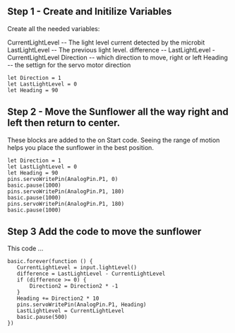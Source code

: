 ## Step 1 - Create and Initilize Variables
Create all the needed variables:

CurrentLightLevel -- The light level current detected by the microbit
LastLightLevel -- The previous light level. 
difference -- LastLightLevel - CurrentLightLevel
Direction -- which direction to move, right or left
Heading -- the settign for the servo motor direction


```blocks
let Direction = 1
let LastLightLevel = 0
let Heading = 90
```


## Step 2 - Move the Sunflower all the way right and left then return to center.
These blocks are added to the on Start code.  Seeing the range of motion helps you place the sunflower in the best position.

```blocks
let Direction = 1
let LastLightLevel = 0
let Heading = 90
pins.servoWritePin(AnalogPin.P1, 0)
basic.pause(1000)
pins.servoWritePin(AnalogPin.P1, 180)
basic.pause(1000)
pins.servoWritePin(AnalogPin.P1, 180)
basic.pause(1000)
```

## Step 3 Add the code to move the sunflower
This code ...

```blocks
basic.forever(function () {
   CurrentLightLevel = input.lightLevel()
   difference = LastLightLevel - CurrentLightLevel
   if (difference >= 0) {
       Direction2 = Direction2 * -1
   }
   Heading += Direction2 * 10
   pins.servoWritePin(AnalogPin.P1, Heading)
   LastLightLevel = CurrentLightLevel
   basic.pause(500)
})

```

<script src="https://makecode.com/gh-pages-embed.js"></script><script>makeCodeRender("{{ site.makecode.home_url }}", "{{ site.github.owner_name }}/{{ site.github.repository_name }}");</script>
